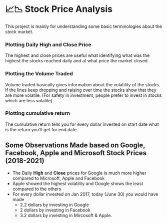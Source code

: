 # 📈📉 Stock Price Analysis

This project is mainly for understanding some basic terminologies about the stock market.

### Plotting Daily High and Close Price
The highest and close prices are useful what identifying what was the highest the stocks reached daily and at what price the market closed.

### Plotting the Volume Traded
Volume traded basically gives information about the volatility of the stocks. If the lines keep dropping and raising over time the stocks show that they are more volatile.
(For safety in investment, people prefer to invest in stocks which are less volatile)

### Plotting cumulative return
The cumulative return tells you for every dollar invested on start date what is the return you'll get for end date.

## Some Observations Made based on Google, Facebook, Apple and Microsoft Stock Prices (2018-2021)
- The Daily **High** and **Close** prices for Google is much more higher compared to Microsoft, Apple and Facebook 
- Apple showed the highest volatility and Google shows the least compared to the others
- For every dollar invested on Jan 2017, today (June 30) you would have made 
    - 2.2 dollars by investing in Google
    - 2 dollars by investing in Facebook
    - 3.2 dollars by investing in Mircosoft & Apple.

